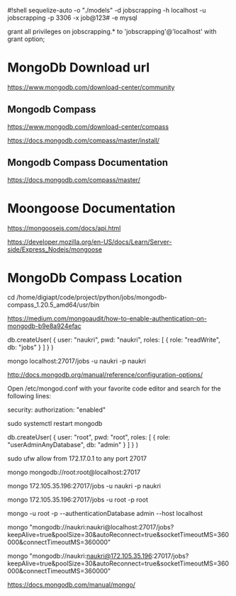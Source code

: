 
#!shell
sequelize-auto -o "./models" -d jobscrapping -h localhost -u jobscrapping -p 3306 -x job@123# -e mysql


grant all privileges on jobscrapping.* to 'jobscrapping'@'localhost' with grant option;



# MongoDb Download url
https://www.mongodb.com/download-center/community

## Mongodb Compass
https://www.mongodb.com/download-center/compass

https://docs.mongodb.com/compass/master/install/

## Mongodb Compass Documentation
https://docs.mongodb.com/compass/master/


# Moongoose Documentation
https://mongoosejs.com/docs/api.html


https://developer.mozilla.org/en-US/docs/Learn/Server-side/Express_Nodejs/mongoose



# MongoDb Compass Location
cd /home/digiapt/code/project/python/jobs/mongodb-compass_1.20.5_amd64/usr/bin


https://medium.com/mongoaudit/how-to-enable-authentication-on-mongodb-b9e8a924efac

db.createUser(
  {
    user: "naukri",
    pwd: "naukri",
    roles: [ { role: "readWrite", db: "jobs" } ]
  }
)

mongo localhost:27017/jobs -u naukri -p naukri

http://docs.mongodb.org/manual/reference/configuration-options/

Open /etc/mongod.conf with your favorite code editor and search for the following lines:

security:
    authorization: "enabled"

sudo systemctl restart mongodb

db.createUser(
  {
    user: "root",
    pwd: "root",
    roles: [ { role: "userAdminAnyDatabase", db: "admin" } ]
  }
)

sudo ufw allow from 172.17.0.1 to any port 27017





mongo mongodb://root:root@localhost:27017


mongo 172.105.35.196:27017/jobs -u naukri -p naukri

mongo 172.105.35.196:27017/jobs -u root -p root


mongo -u root -p --authenticationDatabase admin --host localhost

mongo "mongodb://naukri:naukri@localhost:27017/jobs?keepAlive=true&poolSize=30&autoReconnect=true&socketTimeoutMS=360000&connectTimeoutMS=360000"


mongo "mongodb://naukri:naukri@172.105.35.196:27017/jobs?keepAlive=true&poolSize=30&autoReconnect=true&socketTimeoutMS=360000&connectTimeoutMS=360000"

https://docs.mongodb.com/manual/mongo/
